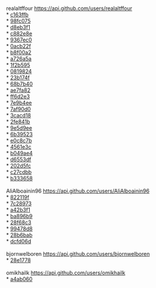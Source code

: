<br/>realaltffour https://api.github.com/users/realaltffour<br/>* [c163ffb](https://github.com/realaltffour/GraphSolver/commit/c163ffb055f6abdad9ed1a9761ff0ac0768a7a53)<br/>* [98fc075](https://github.com/realaltffour/GraphSolver/commit/98fc075167dc3dee6e9633cd9e429bbe89b55c1c)<br/>* [d8eb3f1](https://github.com/realaltffour/GraphSolver/commit/d8eb3f1b08da23278d312b4d93f6fcd699e3314a)<br/>* [c882e8e](https://github.com/realaltffour/GraphSolver/commit/c882e8e7b9afccfd6b9ee04dc15fe42e5c1babb1)<br/>* [9367ec0](https://github.com/realaltffour/GraphSolver/commit/9367ec0d5f4412cf868dc7f1298c48bb6ac0c822)<br/>* [0acb22f](https://github.com/realaltffour/GraphSolver/commit/0acb22f2d8290e1740325a3b68e6c2684670673e)<br/>* [b8f00a2](https://github.com/realaltffour/GraphSolver/commit/b8f00a2368e86ddad472358ec4d962ff236341a9)<br/>* [a726a5a](https://github.com/realaltffour/GraphSolver/commit/a726a5a75839923d406adaeab6fe3c6fecbb3788)<br/>* [1f2b595](https://github.com/realaltffour/GraphSolver/commit/1f2b59548ce94bdb164251447a7b72a5ce3314f7)<br/>* [0819824](https://github.com/realaltffour/GraphSolver/commit/0819824228dea65e4ca74184571329d30951708e)<br/>* [23b174f](https://github.com/realaltffour/GraphSolver/commit/23b174f652171ab18deeffb0a2af0dbad071fec8)<br/>* [68b7b40](https://github.com/realaltffour/GraphSolver/commit/68b7b40e01e879d171a883a81d471854e9e5a4c9)<br/>* [ae7fa82](https://github.com/realaltffour/GraphSolver/commit/ae7fa822f31e7c191c58f403bff83f7418643124)<br/>* [ff6d2e3](https://github.com/realaltffour/GraphSolver/commit/ff6d2e3e3ce9a8a45695f051934eb78d98378c02)<br/>* [7e9b4ee](https://github.com/realaltffour/GraphSolver/commit/7e9b4ee193db96e2fe6c295e02d4d3b7430cd291)<br/>* [7af90d0](https://github.com/realaltffour/GraphSolver/commit/7af90d078c0765cd5d0b9ede4b29aa00c0d78b90)<br/>* [3cacd18](https://github.com/realaltffour/GraphSolver/commit/3cacd18ef2a83ecd6398eb9853f24b51a8f6d1fd)<br/>* [2fe841b](https://github.com/realaltffour/GraphSolver/commit/2fe841b9f3a8c51d1c2edb9c945b78dba7cc7e3e)<br/>* [9e5d9ee](https://github.com/realaltffour/GraphSolver/commit/9e5d9eea96399d597a22495946a303d64c2c44d0)<br/>* [6b39523](https://github.com/realaltffour/GraphSolver/commit/6b39523405ced8a7ea230658a42eb86d14d54e2e)<br/>* [e0c8c7b](https://github.com/realaltffour/GraphSolver/commit/e0c8c7bb7d60bf7abebaf3cced430f2c784cd6e3)<br/>* [4561e3c](https://github.com/realaltffour/GraphSolver/commit/4561e3ca89b51b6990dd8231a35744a883ce25f1)<br/>* [b049ae4](https://github.com/realaltffour/GraphSolver/commit/b049ae4fc60ff46c49636e05308af8c8684e3282)<br/>* [d6553df](https://github.com/realaltffour/GraphSolver/commit/d6553df032e4d2b74d55ba4507b890af2e92cda3)<br/>* [202d5fc](https://github.com/realaltffour/GraphSolver/commit/202d5fc408c18c735a2e06b8329c10a4de75c5d9)<br/>* [c27cdbb](https://github.com/realaltffour/GraphSolver/commit/c27cdbb2a1fa6f4890773ca735269f6eaa71ec37)<br/>* [b333658](https://github.com/realaltffour/GraphSolver/commit/b3336586107131253861584ea99bd2ff2e9e4636)<br/><br/>AliAlboainin96 https://api.github.com/users/AliAlboainin96<br/>* [822119f](https://github.com/realaltffour/GraphSolver/commit/822119f18a4079759e5004cd67cd00818bc43fed)<br/>* [7c28973](https://github.com/realaltffour/GraphSolver/commit/7c289737ae450b958cfd05037fb86e59a8c2d860)<br/>* [a42b3f1](https://github.com/realaltffour/GraphSolver/commit/a42b3f1f2d953662196e1b378e668a6e009364ca)<br/>* [ba896b9](https://github.com/realaltffour/GraphSolver/commit/ba896b95ab65b18a323a7dd492acd4dfb86e265c)<br/>* [28f68c3](https://github.com/realaltffour/GraphSolver/commit/28f68c32cc4e2d0cab5ae0a35e98a5ab0f3e10bd)<br/>* [99478d8](https://github.com/realaltffour/GraphSolver/commit/99478d8fb71a6162cf3f0e1ba72c786752faf20d)<br/>* [28b6bab](https://github.com/realaltffour/GraphSolver/commit/28b6bab87b972e98722374b9131a81d6aac97a13)<br/>* [dcfd06d](https://github.com/realaltffour/GraphSolver/commit/dcfd06d34320680ec770b7688160514fe3ef5f94)<br/><br/>bjornwelboren https://api.github.com/users/bjornwelboren<br/>* [28e1778](https://github.com/realaltffour/GraphSolver/commit/28e177849363803e08ebb7d880bdbd7a599dba8e)<br/><br/>omikhailk https://api.github.com/users/omikhailk<br/>* [a4ab060](https://github.com/realaltffour/GraphSolver/commit/a4ab06083c53133bcffa0d63ab09ebc0f4ad3252)<br/>
